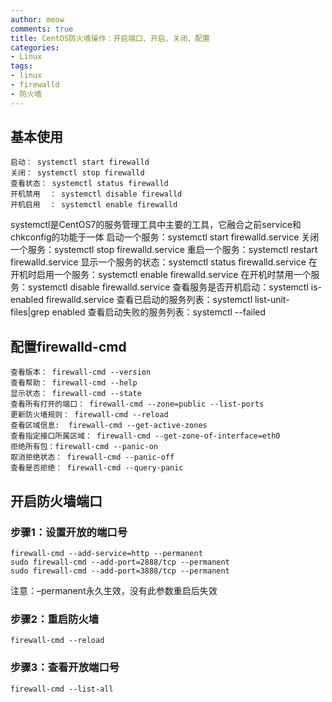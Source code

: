 ```yaml
---
author: meow
comments: true
title: CentOS防火墙操作：开启端口、开启、关闭、配置
categories:
- Linux
tags:
- linux
- firewalld
- 防火墙
---
```


## 基本使用

```
启动： systemctl start firewalld
关闭： systemctl stop firewalld
查看状态： systemctl status firewalld
开机禁用  ： systemctl disable firewalld
开机启用  ： systemctl enable firewalld

```
systemctl是CentOS7的服务管理工具中主要的工具，它融合之前service和chkconfig的功能于一体
启动一个服务：systemctl start firewalld.service
关闭一个服务：systemctl stop firewalld.service
重启一个服务：systemctl restart firewalld.service
显示一个服务的状态：systemctl status firewalld.service
在开机时启用一个服务：systemctl enable firewalld.service
在开机时禁用一个服务：systemctl disable firewalld.service
查看服务是否开机启动：systemctl is-enabled firewalld.service
查看已启动的服务列表：systemctl list-unit-files|grep enabled
查看启动失败的服务列表：systemctl --failed

## 配置firewalld-cmd

```
查看版本： firewall-cmd --version
查看帮助： firewall-cmd --help
显示状态： firewall-cmd --state
查看所有打开的端口： firewall-cmd --zone=public --list-ports
更新防火墙规则： firewall-cmd --reload
查看区域信息:  firewall-cmd --get-active-zones
查看指定接口所属区域： firewall-cmd --get-zone-of-interface=eth0
拒绝所有包：firewall-cmd --panic-on
取消拒绝状态： firewall-cmd --panic-off
查看是否拒绝： firewall-cmd --query-panic

```
## 开启防火墙端口

### 步骤1：设置开放的端口号

```
firewall-cmd --add-service=http --permanent
sudo firewall-cmd --add-port=2888/tcp --permanent
sudo firewall-cmd --add-port=3888/tcp --permanent

```
注意：–permanent永久生效，没有此参数重启后失效

### 步骤2：重启防火墙

```
firewall-cmd --reload

```

### 步骤3：查看开放端口号

```
firewall-cmd --list-all

```
